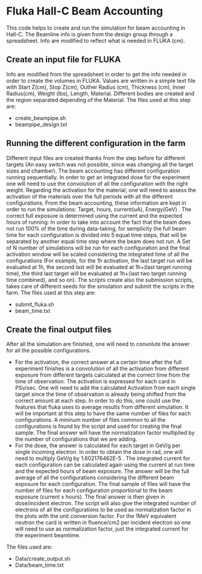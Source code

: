  Fluka Hall-C Beam Accounting
===============================

This code helps to create and run the simulation for beam accounting in Hall-C. The Beamline info is given from the design group through a spreadsheet. Info are modified to reflect what is needed in FLUKA (cm). 

Create an input file for FLUKA
------------------------------

Info are modified from the spreadsheet in order to get the info needed in order to create the volumes in FLUKA. Values are written in a simple text file with Start Z(cm), Stop Z(cm), Outher Radius (cm), Thickness (cm), Inner Radius(cm), Weight (lbs), Length, Material. Different bodies are created and the region separated depending of the Material. The files used at this step are:
* create_beampipe.sh 
* beampipe_design.txt

Running the different configuration in the farm
-----------------------------------------------
Different input files are created thanks from the step before for different targets (An easy switch was not possible, since was changing all the target sizes and chamber). The beam accounting has different configuration running sequentially. In order to get an integrated dose for the experiment one will need to use the convolution of all the configuration with the right weight. Regarding the activation for the material, one will need to assess the activation of the materials over the full periods with all the different configurations. From the beam accounting, these information are kept in order to run the simulations: Target, hours, current(uA), Energy(GeV) . The correct full exposure is determined using the current and the expected hours of running: In order to take into account the fact that the beam does not run 100% of the time during data-taking,  for semplicity the full beam time for each configuration is divided into 5 equal time steps, that will be separated by another equal time step where the beam does not run. A Set of N number of simulations will be run for each configuration and the final activation window will be scaled considering the integrated time of all the configurations (For example, for the 1h activation, the last target run will be evaluated at 1h, the second last will be evaluated at 1h+(last target running time), the third last target will be evaluated at 1h+(last two target running time combined), and so on). The scripts create also the submission scripts, takes care of different seeds for the simulation and submit the scripts in the farm. The files used at this step are:
* submit_fluka.sh
* beam_time.txt

Create the final output files
-----------------------------
After all the simulation are finished, one will need to convolute the answer for all the possible configurations. 
* For the activation, the correct answer at a certain time after the full experiment finishes is a convolution of all the activation from different exposure from different targets calculated at the correct time from the time of observation. The activation is expressed for each card in PSv/sec. One will need to add the calculated Activation from each single target since the time of observation is already being shifted from the correct amount at each step. In order to do this, one could use the features that fluka uses to average results from different simulation. It will be important at this step to have the same number of files for each configurations. A mininum number of files common to all the configurations is found by the script and used for creating the final sample. The final answer will have the normalization factor multiplied by the number of configurations that we are adding.
* For the dose, the answer is calculated for each target in GeV/g per single incoming electron. In order to obtain the dose in rad, one will need to multiply GeV/g by 1.602176462E-5 . The integrated current for each configuration can be calculated again using the current at run time and the expected hours of beam exposure. The answer will be the full average of all the configurations considering the different beam exposure for each configuration. The final sample of files will have the number of files for each configuration proportional to the beam exposure (current x hours). The final answer is then given in dose/incident electron. The script will also give the integrated number of electrons of all the configurations to be used as normalization factor in the plots with the unit conversion factor. For the 1MeV equivalent neutron the card is written in fluence/cm2 per incident electron so one will need to use as normalization factor, just the integrated current for the experiment beamtime. 


The files used are:
* Data/create_output.sh
* Data/beam_time.txt

 

 
